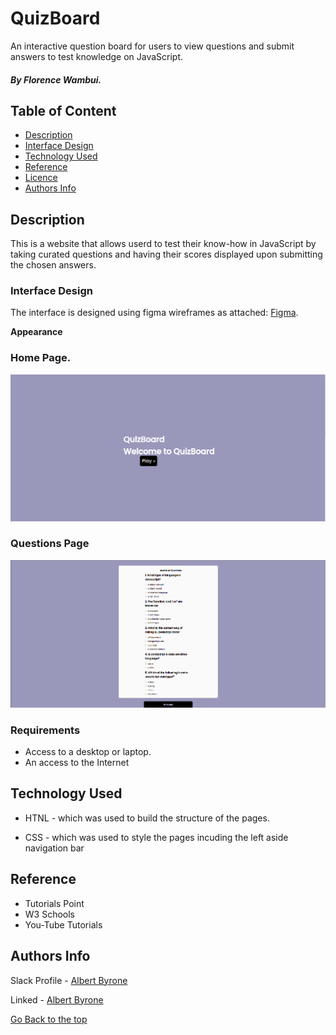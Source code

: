 # QuizBoard
An interactive question board for users to view questions and submit answers to test knowledge on JavaScript.
##### By Florence Wambui.

## Table of Content

+ [Description](#description)
+ [Interface Design](#Interface-design)
+ [Technology Used](#technology-used)
+ [Reference](#reference)
+ [Licence](#licence)
+ [Authors Info](#author-Info)

## Description
<p>This is  a website that  allows userd to test their know-how in JavaScript by taking curated questions and having their scores displayed upon submitting the chosen answers.</p>

### Interface Design
The interface is designed using figma wireframes as attached: [Figma](https://www.figma.com/file/YXZkPUEYXa3no1n9VYNUK1/QuizBoard-Site?node-id=0%3A1).

**Appearance**
### Home Page.
![](pictures/homepage.png)
### Questions Page
![](pictures/questionspage.png)

### Requirements

* Access to a desktop or laptop.
* An access to the Internet

## Technology Used
* HTNL - which was used to build the structure of the pages.

* CSS - which was used to style the pages incuding the left aside navigation bar

## Reference
* Tutorials Point
* W3 Schools
* You-Tube Tutorials

## Authors Info

Slack Profile - [Albert Byrone](https://app.slack.com/client/T077KKCG6/GLRQR61NW/user_profile/UKXCHMCNP?cdn_fallback=1)

Linked - [Albert Byrone](https://www.linkedin.com/in/albert-byrone-664811144/)

[Go Back to the top](#portfolio)
